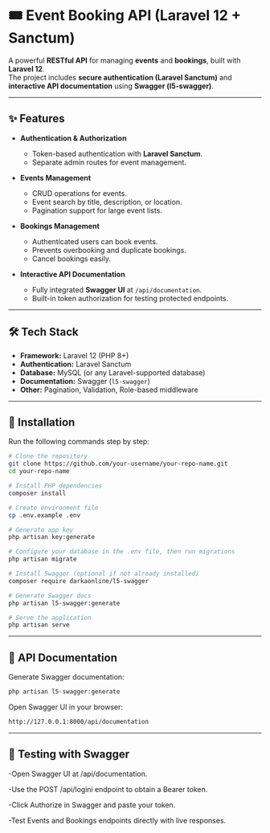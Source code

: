 # 🎟️ Event Booking API (Laravel 12 + Sanctum)

A powerful **RESTful API** for managing **events** and **bookings**, built with **Laravel 12**.  
The project includes **secure authentication (Laravel Sanctum)** and **interactive API documentation** using **Swagger (l5-swagger)**.

---

## ✨ **Features**

- **Authentication & Authorization**
  - Token-based authentication with **Laravel Sanctum**.
  - Separate admin routes for event management.
  
- **Events Management**
  - CRUD operations for events.
  - Event search by title, description, or location.
  - Pagination support for large event lists.
  
- **Bookings Management**
  - Authenticated users can book events.
  - Prevents overbooking and duplicate bookings.
  - Cancel bookings easily.

- **Interactive API Documentation**
  - Fully integrated **Swagger UI** at `/api/documentation`.
  - Built-in token authorization for testing protected endpoints.

---

## 🛠 **Tech Stack**

- **Framework:** Laravel 12 (PHP 8+)
- **Authentication:** Laravel Sanctum
- **Database:** MySQL (or any Laravel-supported database)
- **Documentation:** Swagger (`l5-swagger`)
- **Other:** Pagination, Validation, Role-based middleware

---

## 🚀 **Installation**

Run the following commands step by step:

```bash
# Clone the repository
git clone https://github.com/your-username/your-repo-name.git
cd your-repo-name

# Install PHP dependencies
composer install

# Create environment file
cp .env.example .env

# Generate app key
php artisan key:generate

# Configure your database in the .env file, then run migrations
php artisan migrate

# Install Swagger (optional if not already installed)
composer require darkaonline/l5-swagger

# Generate Swagger docs
php artisan l5-swagger:generate

# Serve the application
php artisan serve
```
---
##  **📖 API Documentation**
Generate Swagger documentation:
```bash 
php artisan l5-swagger:generate
```
Open Swagger UI in your browser:
```bash 
http://127.0.0.1:8000/api/documentation
```
---
##  **🧪 Testing with Swagger**
-Open Swagger UI at /api/documentation.

-Use the POST /api/logini endpoint to obtain a Bearer token.

-Click Authorize in Swagger and paste your token.

-Test Events and Bookings endpoints directly with live responses.


